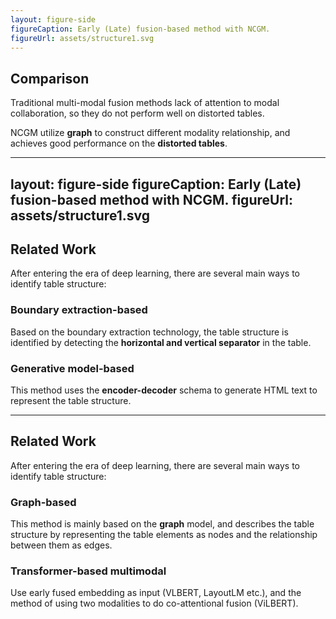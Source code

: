 ```yaml
---
layout: figure-side
figureCaption: Early (Late) fusion-based method with NCGM.
figureUrl: assets/structure1.svg
---
```


## Comparison

Traditional multi-modal fusion methods lack of attention to modal collaboration, so they do not perform well on distorted tables.

NCGM utilize **graph** to construct different modality relationship, and achieves good performance on the **distorted tables**.

---
layout: figure-side
figureCaption: Early (Late) fusion-based method with NCGM.
figureUrl: assets/structure1.svg
---
## Related Work

After entering the era of deep learning, there are several main ways to identify table structure:

### Boundary extraction-based

Based on the boundary extraction technology, the table structure is identified by detecting the **horizontal and vertical separator** in the table.

### Generative model-based

This method uses the **encoder-decoder** schema to generate HTML text to represent the table structure.

---

## Related Work

After entering the era of deep learning, there are several main ways to identify table structure:

### Graph-based

This method is mainly based on the **graph** model, and describes the table structure by representing the table elements as nodes and the relationship between them as edges.

### Transformer-based multimodal

Use early fused embedding as input (VLBERT, LayoutLM etc.), and the method of using two modalities to do co-attentional fusion (ViLBERT).